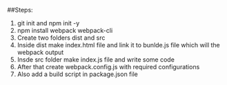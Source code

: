 ##Steps:

1. git init and npm init -y
2. npm install webpack webpack-cli
3. Create two folders dist and src
4. Inside dist make index.html file and link it to bunlde.js file which will the webpack output
5. Insde src folder make index.js file and write some code
6. After that create webpack.config.js with required configurations
7. Also add a build script in package.json file
